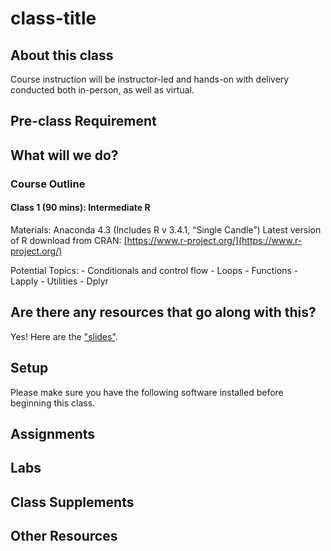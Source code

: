 # class-title

## About this class

Course instruction will be instructor-led and hands-on with delivery conducted both in-person, as well as virtual.

## Pre-class Requirement

## What will we do?

### Course Outline
#### Class 1 (90 mins): Intermediate R
Materials: Anaconda 4.3 (Includes R v 3.4.1, “Single Candle”)
Latest version of R download from CRAN: [https://www.r-project.org/](https://www.r-project.org/)

Potential Topics: 
    - Conditionals and control flow
    - Loops
    - Functions
    - Lapply
    - Utilities
    - Dplyr

## Are there any resources that go along with this?
Yes! Here are the ["slides"](#).

## Setup
Please make sure you have the following software installed before beginning this class.

## Assignments

## Labs

## Class Supplements

## Other Resources
